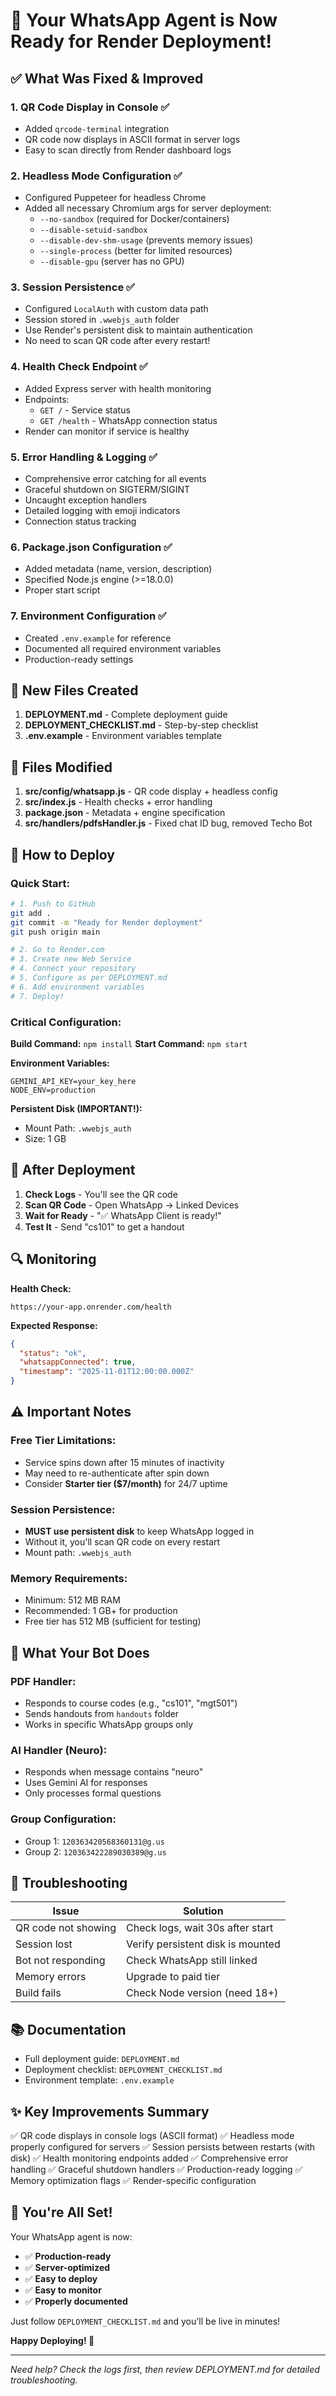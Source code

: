 # 🎉 Your WhatsApp Agent is Now Ready for Render Deployment!

## ✅ What Was Fixed & Improved

### 1. **QR Code Display in Console** ✅
- Added `qrcode-terminal` integration
- QR code now displays in ASCII format in server logs
- Easy to scan directly from Render dashboard logs

### 2. **Headless Mode Configuration** ✅
- Configured Puppeteer for headless Chrome
- Added all necessary Chromium args for server deployment:
  - `--no-sandbox` (required for Docker/containers)
  - `--disable-setuid-sandbox`
  - `--disable-dev-shm-usage` (prevents memory issues)
  - `--single-process` (better for limited resources)
  - `--disable-gpu` (server has no GPU)

### 3. **Session Persistence** ✅
- Configured `LocalAuth` with custom data path
- Session stored in `.wwebjs_auth` folder
- Use Render's persistent disk to maintain authentication
- No need to scan QR code after every restart!

### 4. **Health Check Endpoint** ✅
- Added Express server with health monitoring
- Endpoints:
  - `GET /` - Service status
  - `GET /health` - WhatsApp connection status
- Render can monitor if service is healthy

### 5. **Error Handling & Logging** ✅
- Comprehensive error catching for all events
- Graceful shutdown on SIGTERM/SIGINT
- Uncaught exception handlers
- Detailed logging with emoji indicators
- Connection status tracking

### 6. **Package.json Configuration** ✅
- Added metadata (name, version, description)
- Specified Node.js engine (>=18.0.0)
- Proper start script

### 7. **Environment Configuration** ✅
- Created `.env.example` for reference
- Documented all required environment variables
- Production-ready settings

## 📁 New Files Created

1. **DEPLOYMENT.md** - Complete deployment guide
2. **DEPLOYMENT_CHECKLIST.md** - Step-by-step checklist
3. **.env.example** - Environment variables template

## 🔧 Files Modified

1. **src/config/whatsapp.js** - QR code display + headless config
2. **src/index.js** - Health checks + error handling
3. **package.json** - Metadata + engine specification
4. **src/handlers/pdfsHandler.js** - Fixed chat ID bug, removed Techo Bot

## 🚀 How to Deploy

### Quick Start:
```bash
# 1. Push to GitHub
git add .
git commit -m "Ready for Render deployment"
git push origin main

# 2. Go to Render.com
# 3. Create new Web Service
# 4. Connect your repository
# 5. Configure as per DEPLOYMENT.md
# 6. Add environment variables
# 7. Deploy!
```

### Critical Configuration:

**Build Command:** `npm install`
**Start Command:** `npm start`

**Environment Variables:**
```
GEMINI_API_KEY=your_key_here
NODE_ENV=production
```

**Persistent Disk (IMPORTANT!):**
- Mount Path: `.wwebjs_auth`
- Size: 1 GB

## 📱 After Deployment

1. **Check Logs** - You'll see the QR code
2. **Scan QR Code** - Open WhatsApp → Linked Devices
3. **Wait for Ready** - "✅ WhatsApp Client is ready!"
4. **Test It** - Send "cs101" to get a handout

## 🔍 Monitoring

**Health Check:**
```
https://your-app.onrender.com/health
```

**Expected Response:**
```json
{
  "status": "ok",
  "whatsappConnected": true,
  "timestamp": "2025-11-01T12:00:00.000Z"
}
```

## ⚠️ Important Notes

### Free Tier Limitations:
- Service spins down after 15 minutes of inactivity
- May need to re-authenticate after spin down
- Consider **Starter tier ($7/month)** for 24/7 uptime

### Session Persistence:
- **MUST use persistent disk** to keep WhatsApp logged in
- Without it, you'll scan QR code on every restart
- Mount path: `.wwebjs_auth`

### Memory Requirements:
- Minimum: 512 MB RAM
- Recommended: 1 GB+ for production
- Free tier has 512 MB (sufficient for testing)

## 🎯 What Your Bot Does

### PDF Handler:
- Responds to course codes (e.g., "cs101", "mgt501")
- Sends handouts from `handouts` folder
- Works in specific WhatsApp groups only

### AI Handler (Neuro):
- Responds when message contains "neuro"
- Uses Gemini AI for responses
- Only processes formal questions

### Group Configuration:
- Group 1: `120363420568360131@g.us`
- Group 2: `120363422289030389@g.us`

## 🐛 Troubleshooting

| Issue | Solution |
|-------|----------|
| QR code not showing | Check logs, wait 30s after start |
| Session lost | Verify persistent disk is mounted |
| Bot not responding | Check WhatsApp still linked |
| Memory errors | Upgrade to paid tier |
| Build fails | Check Node version (need 18+) |

## 📚 Documentation

- Full deployment guide: `DEPLOYMENT.md`
- Deployment checklist: `DEPLOYMENT_CHECKLIST.md`
- Environment template: `.env.example`

## ✨ Key Improvements Summary

✅ QR code displays in console logs (ASCII format)
✅ Headless mode properly configured for servers
✅ Session persists between restarts (with disk)
✅ Health monitoring endpoints added
✅ Comprehensive error handling
✅ Graceful shutdown handlers
✅ Production-ready logging
✅ Memory optimization flags
✅ Render-specific configuration

## 🎊 You're All Set!

Your WhatsApp agent is now:
- ✅ **Production-ready**
- ✅ **Server-optimized**
- ✅ **Easy to deploy**
- ✅ **Easy to monitor**
- ✅ **Properly documented**

Just follow `DEPLOYMENT_CHECKLIST.md` and you'll be live in minutes!

**Happy Deploying! 🚀**

---

*Need help? Check the logs first, then review DEPLOYMENT.md for detailed troubleshooting.*
